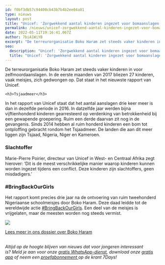 ```yaml
---
id: f0bf3db57c94400cb43b7b4b2ee04a81
type: nieuws
layout: post
title: "Unicef: 'Zorgwekkend aantal kinderen ingezet voor bomaanslagen'"
permalink: /nieuws/unicef-zorgwekkend-aantal-kinderen-ingezet-voor-bomaanslagen/
date: 2022-05-11T19:16:41.067Z
author: 7biA1WiYB
excerpt: "De terreurorganisatie Boko Haram zet steeds vaker kinderen in voor zelfmoordaanslagen. In de eerste maanden van 2017 bliezen 27 kinderen, vaak meisjes, zich gedwongen op. Dat staat in het nieuwste rapport van Unicef.  "
seo:
  description: "Unicef: 'Zorgwekkend aantal kinderen ingezet voor bomaanslagen'"
  title: "Unicef: 'Zorgwekkend aantal kinderen ingezet voor bomaanslagen'"
---
```

De terreurorganisatie Boko Haram zet steeds vaker kinderen in voor zelfmoordaanslagen. In de eerste maanden van 2017 bliezen 27 kinderen, vaak meisjes, zich gedwongen op. Dat staat in het nieuwste rapport van Unicef.  

    <h3>Tsjaadmeer</h3>
<p>In het rapport van Unicef staat dat het aantal aanslagen drie keer meer is dan in dezelfde periode in 2016. In datzelfde jaar werden bijna vijftienhonderd kinderen gearresteerd op verdenking van betrokkenheid bij een gewapende groepering. Ruim een derde daarvan zit nog in de gevangenis. Sinds 2014 hebben al ruim honderd kinderen een bom tot ontploffing gebracht rondom het Tsjaadmeer. De landen die aan dit meer liggen zijn Tsjaad, Nigeria, Niger en Kameroen.</p>
<h3>Slachtoffer</h3>
<p>Marie-Pierre Poirier, directeur van Unicef in West- en Centraal Afrika zegt hierover: ‘Dit is de meest verschrikkelijke manier waarop kinderen kunnen worden ingezet tijdens een conflict. Deze kinderen zijn slachtoffers, geen misdadigers.’</p>
<h3>#BringBackOurGirls</h3>
<p>Het rapport komt precies drie jaar na de ontvoering van ruim tweehonderd Nigeriaanse schoolmeisjes door Boko Haram. Deze daad leidde tot de wereldwijde actie <a href="https://7dagen.netlify.app/nieuws/breng-onze-meisjes-terug" target="_blank">#BringBackOurGirls</a>. Een deel van de meisjes is vrijgelaten, maar de meesten worden nog steeds vermist.</p>

<p><img class="kaderafbeelding" src="https://7dagen.netlify.app/sites/default/files/ff.png"></p>
<p><a href="https://7dagen.netlify.app/video/hier-draaide-youtube-om-2016">Lees meer in ons dossier over Boko Haram</a></p>

<p><br><em>Altijd op de hoogte blijven van nieuws dat voor jongeren interessant is? Meld je aan voor onze </em><a href="https://7dagen.netlify.app/whatsapp"><em>gratis WhatsApp-dienst</em></a><em>, download onze </em><a href="https://7dagen.netlify.app/app"><em>gratis app</em></a><em> of neem een </em><a href="https://abonneren.sevendays.nl/abonneren/abonnementen/ae/artikel"><em>proefabonnement </em></a><em>op de krant 7Days!</em></p>  
